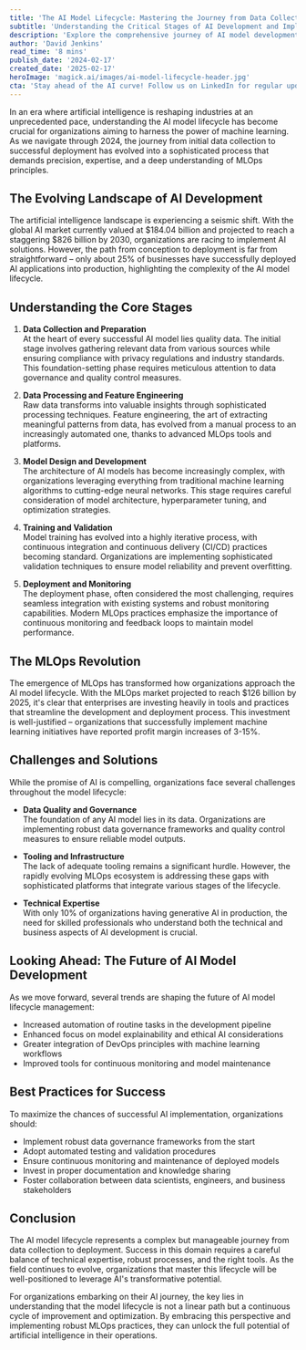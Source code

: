 ```yaml
---
title: 'The AI Model Lifecycle: Mastering the Journey from Data Collection to Deployment'
subtitle: 'Understanding the Critical Stages of AI Development and Implementation'
description: 'Explore the comprehensive journey of AI model development, from initial data collection through deployment. Learn about the critical stages, challenges, and best practices in implementing successful AI solutions, with insights into MLOps and the future of AI development.'
author: 'David Jenkins'
read_time: '8 mins'
publish_date: '2024-02-17'
created_date: '2025-02-17'
heroImage: 'magick.ai/images/ai-model-lifecycle-header.jpg'
cta: 'Stay ahead of the AI curve! Follow us on LinkedIn for regular updates on AI model lifecycle management, MLOps best practices, and industry insights that will help your organization succeed in the AI-driven future.'
---
```


In an era where artificial intelligence is reshaping industries at an unprecedented pace, understanding the AI model lifecycle has become crucial for organizations aiming to harness the power of machine learning. As we navigate through 2024, the journey from initial data collection to successful deployment has evolved into a sophisticated process that demands precision, expertise, and a deep understanding of MLOps principles.

## The Evolving Landscape of AI Development

The artificial intelligence landscape is experiencing a seismic shift. With the global AI market currently valued at $184.04 billion and projected to reach a staggering $826 billion by 2030, organizations are racing to implement AI solutions. However, the path from conception to deployment is far from straightforward – only about 25% of businesses have successfully deployed AI applications into production, highlighting the complexity of the AI model lifecycle.

## Understanding the Core Stages

1. **Data Collection and Preparation**  
   At the heart of every successful AI model lies quality data. The initial stage involves gathering relevant data from various sources while ensuring compliance with privacy regulations and industry standards. This foundation-setting phase requires meticulous attention to data governance and quality control measures.

2. **Data Processing and Feature Engineering**  
   Raw data transforms into valuable insights through sophisticated processing techniques. Feature engineering, the art of extracting meaningful patterns from data, has evolved from a manual process to an increasingly automated one, thanks to advanced MLOps tools and platforms.

3. **Model Design and Development**  
   The architecture of AI models has become increasingly complex, with organizations leveraging everything from traditional machine learning algorithms to cutting-edge neural networks. This stage requires careful consideration of model architecture, hyperparameter tuning, and optimization strategies.

4. **Training and Validation**  
   Model training has evolved into a highly iterative process, with continuous integration and continuous delivery (CI/CD) practices becoming standard. Organizations are implementing sophisticated validation techniques to ensure model reliability and prevent overfitting.

5. **Deployment and Monitoring**  
   The deployment phase, often considered the most challenging, requires seamless integration with existing systems and robust monitoring capabilities. Modern MLOps practices emphasize the importance of continuous monitoring and feedback loops to maintain model performance.

## The MLOps Revolution

The emergence of MLOps has transformed how organizations approach the AI model lifecycle. With the MLOps market projected to reach $126 billion by 2025, it's clear that enterprises are investing heavily in tools and practices that streamline the development and deployment process. This investment is well-justified – organizations that successfully implement machine learning initiatives have reported profit margin increases of 3-15%.

## Challenges and Solutions

While the promise of AI is compelling, organizations face several challenges throughout the model lifecycle:

- **Data Quality and Governance**  
  The foundation of any AI model lies in its data. Organizations are implementing robust data governance frameworks and quality control measures to ensure reliable model outputs.

- **Tooling and Infrastructure**  
  The lack of adequate tooling remains a significant hurdle. However, the rapidly evolving MLOps ecosystem is addressing these gaps with sophisticated platforms that integrate various stages of the lifecycle.

- **Technical Expertise**  
  With only 10% of organizations having generative AI in production, the need for skilled professionals who understand both the technical and business aspects of AI development is crucial.

## Looking Ahead: The Future of AI Model Development

As we move forward, several trends are shaping the future of AI model lifecycle management:

- Increased automation of routine tasks in the development pipeline
- Enhanced focus on model explainability and ethical AI considerations
- Greater integration of DevOps principles with machine learning workflows
- Improved tools for continuous monitoring and model maintenance

## Best Practices for Success

To maximize the chances of successful AI implementation, organizations should:

- Implement robust data governance frameworks from the start
- Adopt automated testing and validation procedures
- Ensure continuous monitoring and maintenance of deployed models
- Invest in proper documentation and knowledge sharing
- Foster collaboration between data scientists, engineers, and business stakeholders

## Conclusion

The AI model lifecycle represents a complex but manageable journey from data collection to deployment. Success in this domain requires a careful balance of technical expertise, robust processes, and the right tools. As the field continues to evolve, organizations that master this lifecycle will be well-positioned to leverage AI's transformative potential.

For organizations embarking on their AI journey, the key lies in understanding that the model lifecycle is not a linear path but a continuous cycle of improvement and optimization. By embracing this perspective and implementing robust MLOps practices, they can unlock the full potential of artificial intelligence in their operations.